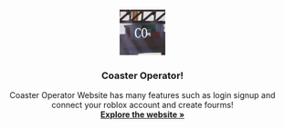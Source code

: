 <a id="readme-top"></a>

<!-- PROJECT LOGO -->
<br />
<div align="center">
  <a href="https://github.com/CoasterOperator/CoasterOperator">
    <img src="/Images/ProfileIcon.png" alt="Logo" width="80" height="80">
  </a>

  <h3 align="center">Coaster Operator!</h3>

  <p align="center">
    Coaster Operator Website has many features such as login signup and connect your roblox account and create fourms!
    <br />
    <a href="https://coasteroperator.com"><strong>Explore the website »</strong></a>
    <br />
    <br />
  </p>
</div>
